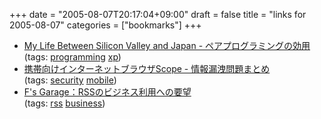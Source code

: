+++
date = "2005-08-07T20:17:04+09:00"
draft = false
title = "links for 2005-08-07"
categories = ["bookmarks"]
+++

<ul>
	<li>
		<div><a href="http://d.hatena.ne.jp/umedamochio/20050806/p1">My Life Between Silicon Valley and Japan - ペアプログラミングの効用</a></div>
		<div>(tags: <a href="http://del.icio.us/nobu666/programming">programming</a> <a href="http://del.icio.us/nobu666/xp">xp</a>)</div>
	</li>
	<li>
		<div><a href="http://www.geocities.jp/scope_mondai/">携帯向けインターネットブラウザScope - 情報漏洩問題まとめ</a></div>
		<div>(tags: <a href="http://del.icio.us/nobu666/security">security</a> <a href="http://del.icio.us/nobu666/mobile">mobile</a>)</div>
	</li>
	<li>
		<div><a href="http://www.milkstand.net/fsgarage/archives/000704.html">F's Garage：RSSのビジネス利用への要望</a></div>
		<div>(tags: <a href="http://del.icio.us/nobu666/rss">rss</a> <a href="http://del.icio.us/nobu666/business">business</a>)</div>
	</li>
</ul>

